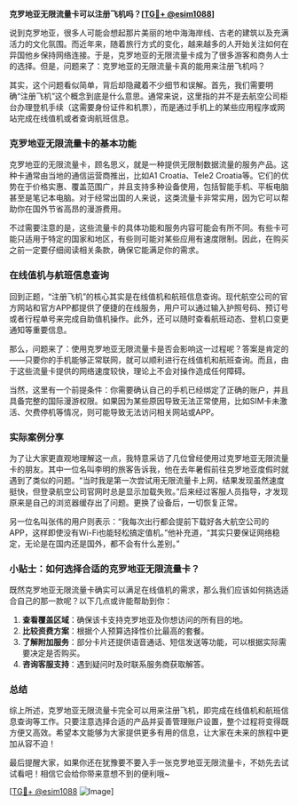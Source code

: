 **克罗地亚无限流量卡可以注册飞机吗？[[TG💪+ @esim1088](https://t.me/s/esim1088)]**

说到克罗地亚，很多人可能会想起那片美丽的地中海海岸线、古老的建筑以及充满活力的文化氛围。而近年来，随着旅行方式的变化，越来越多的人开始关注如何在异国他乡保持网络连接。于是，克罗地亚的无限流量卡成为了很多游客和商务人士的选择。但是，问题来了：克罗地亚的无限流量卡真的能用来注册飞机吗？

其实，这个问题看似简单，背后却隐藏着不少细节和误解。首先，我们需要明确“注册飞机”这个概念到底是什么意思。通常来说，这里指的并不是去航空公司柜台办理登机手续（这需要身份证件和机票），而是通过手机上的某些应用程序或网站完成在线值机或者查询航班信息。

### 克罗地亚无限流量卡的基本功能

克罗地亚的无限流量卡，顾名思义，就是一种提供无限制数据流量的服务产品。这种卡通常由当地的通信运营商推出，比如A1 Croatia、Tele2 Croatia等。它们的优势在于价格实惠、覆盖范围广，并且支持多种设备使用，包括智能手机、平板电脑甚至是笔记本电脑。对于经常出国的人来说，这类流量卡非常实用，因为它可以帮助你在国外节省高昂的漫游费用。

不过需要注意的是，这些流量卡的具体功能和服务内容可能会有所不同。有些卡可能只适用于特定的国家和地区，有些则可能对某些应用有速度限制。因此，在购买之前一定要仔细阅读相关条款，确保它能满足你的需求。

### 在线值机与航班信息查询

回到正题，“注册飞机”的核心其实是在线值机和航班信息查询。现代航空公司的官方网站和官方APP都提供了便捷的在线服务，用户可以通过输入护照号码、预订号或者行程单号来完成自助值机操作。此外，还可以随时查看航班动态、登机口变更通知等重要信息。

那么，问题来了：使用克罗地亚无限流量卡是否会影响这一过程呢？答案是肯定的——只要你的手机能够正常联网，就可以顺利进行在线值机和航班查询。而且，由于这些流量卡提供的网络速度较快，理论上不会对操作造成任何障碍。

当然，这里有一个前提条件：你需要确认自己的手机已经绑定了正确的账户，并且具备完整的国际漫游权限。如果因为某些原因导致无法正常使用，比如SIM卡未激活、欠费停机等情况，则可能导致无法访问相关网站或APP。

### 实际案例分享

为了让大家更直观地理解这一点，我特意采访了几位曾经使用过克罗地亚无限流量卡的朋友。其中一位名叫李明的旅客告诉我，他在去年暑假前往克罗地亚度假时就遇到了类似的问题。“当时我是第一次尝试用无限流量卡上网，结果发现虽然速度挺快，但登录航空公司官网时总是显示加载失败。”后来经过客服人员指导，才发现原来是自己的浏览器缓存出了问题。更换了设备后，一切恢复正常。

另一位名叫张伟的用户则表示：“我每次出行都会提前下载好各大航空公司的APP，这样即使没有Wi-Fi也能轻松搞定值机。”他补充道，“其实只要保证网络稳定，无论是在国内还是国外，都不会有什么差别。”

### 小贴士：如何选择合适的克罗地亚无限流量卡？

既然克罗地亚无限流量卡确实可以满足在线值机的需求，那么我们应该如何挑选适合自己的那一款呢？以下几点或许能帮助到你：

1. **查看覆盖区域**：确保该卡支持克罗地亚及你想访问的所有目的地。
2. **比较资费方案**：根据个人预算选择性价比最高的套餐。
3. **了解附加服务**：部分卡片还提供语音通话、短信发送等功能，可以根据实际需要决定是否购买。
4. **咨询客服支持**：遇到疑问时及时联系服务商获取解答。

### 总结

综上所述，克罗地亚无限流量卡完全可以用来注册飞机，即完成在线值机和航班信息查询等工作。只要注意选择合适的产品并妥善管理账户设置，整个过程将变得既方便又高效。希望本文能够为大家提供更多有用的信息，让大家在未来的旅程中更加从容不迫！

最后提醒大家，如果你还在犹豫要不要入手一张克罗地亚无限流量卡，不妨先去试试看吧！相信它会给你带来意想不到的便利哦~

[[TG💪+ @esim1088](https://t.me/s/esim1088) ![Image](https://i.postimg.cc/4NQfJmqS/Snipaste-2025-05-13-00-14-12.png)]